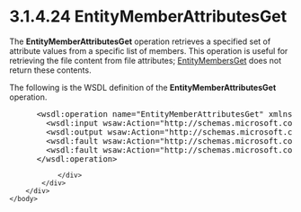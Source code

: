 <html dir="LTR" xmlns:mshelp="http://msdn.microsoft.com/mshelp" xmlns:ddue="http://ddue.schemas.microsoft.com/authoring/2003/5" xmlns:xlink="http://www.w3.org/1999/xlink" xmlns:tool="http://www.microsoft.com/tooltip">
    <head>
        <meta http-equiv="Content-Type" content="text/html; CHARSET=utf-8"></meta>
        <meta name="save" content="history"></meta>
        <title>3.1.4.24 EntityMemberAttributesGet</title>
        <xml>
            <mshelp:toctitle title="3.1.4.24 EntityMemberAttributesGet"></mshelp:toctitle>
            <mshelp:rltitle title="[MS-SSMDSWS-15]: EntityMemberAttributesGet"></mshelp:rltitle>
            <mshelp:keyword index="A" term="1f64f820-d01e-46ed-912f-69f89ddc70ef"></mshelp:keyword>
            <mshelp:attr name="DCSext.ContentType" value="open specification"></mshelp:attr>
            <mshelp:attr name="AssetID" value="1f64f820-d01e-46ed-912f-69f89ddc70ef"></mshelp:attr>
            <mshelp:attr name="TopicType" value="kbRef"></mshelp:attr>
            <mshelp:attr name="DCSext.Title" value="[MS-SSMDSWS-15]: EntityMemberAttributesGet" />
        </xml>
    </head>
    <body>
        <div id="header">
            <h1 class="heading">3.1.4.24 EntityMemberAttributesGet</h1>
        </div>
        <div id="mainSection">
            <div id="mainBody">
                <div id="allHistory" class="saveHistory"></div>
                <div id="sectionSection0" class="section" name="collapseableSection">
                    

<p>The <b>EntityMemberAttributesGet</b> operation retrieves a
specified set of attribute values from a specific list of members. This
operation is useful for retrieving the file content from file attributes; <a href="f71ab68e-2758-4bb5-8980-98060606ecef.html">EntityMembersGet</a> does not
return these contents.</p>

<p>The following is the WSDL definition of the <b>EntityMemberAttributesGet</b>
operation.</p>

<dl>
<dd>
<div><pre> &lt;wsdl:operation name=&quot;EntityMemberAttributesGet&quot; xmlns:wsdl=&quot;http://schemas.xmlsoap.org/wsdl/&quot;&gt;
   &lt;wsdl:input wsaw:Action=&quot;http://schemas.microsoft.com/sqlserver/masterdataservices/2009/09/IService/EntityMemberAttributesGet&quot; name=&quot;EntityMemberAttributesGetRequest&quot; message=&quot;tns:EntityMemberAttributesGetRequest&quot; xmlns:wsaw=&quot;http://www.w3.org/2006/05/addressing/wsdl&quot; /&gt;
   &lt;wsdl:output wsaw:Action=&quot;http://schemas.microsoft.com/sqlserver/masterdataservices/2009/09/IService/EntityMemberAttributesGetResponse&quot; name=&quot;EntityMemberAttributesGetResponse&quot; message=&quot;tns:EntityMemberAttributesGetResponse&quot; xmlns:wsaw=&quot;http://www.w3.org/2006/05/addressing/wsdl&quot; /&gt;
   &lt;wsdl:fault wsaw:Action=&quot;http://schemas.microsoft.com/sqlserver/masterdataservices/2009/09/IService/EntityMemberAttributesGetSkuNotSupportedMessageFault&quot; name=&quot;SkuNotSupportedMessageFault&quot; message=&quot;tns:IService_EntityMemberAttributesGet_SkuNotSupportedMessageFault_FaultMessage&quot; xmlns:wsaw=&quot;http://www.w3.org/2006/05/addressing/wsdl&quot; /&gt;
   &lt;wsdl:fault wsaw:Action=&quot;http://schemas.microsoft.com/sqlserver/masterdataservices/2009/09/IService/EntityMemberAttributesGetEditionExpiredMessageFault&quot; name=&quot;EditionExpiredMessageFault&quot; message=&quot;tns:IService_EntityMemberAttributesGet_EditionExpiredMessageFault_FaultMessage&quot; xmlns:wsaw=&quot;http://www.w3.org/2006/05/addressing/wsdl&quot; /&gt;
 &lt;/wsdl:operation&gt;
</pre></div>
</dd></dl>


                </div>
            </div>
        </div>
    </body>
</html>